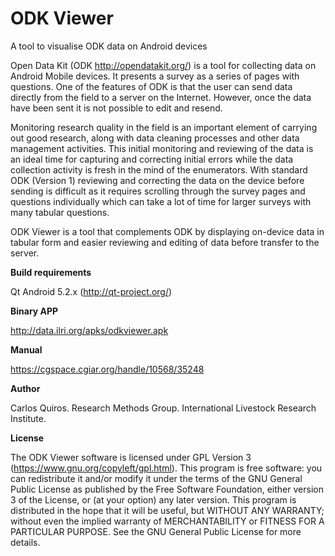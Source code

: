 ODK Viewer
=========

A tool to visualise ODK data on Android devices

Open Data Kit (ODK http://opendatakit.org/) is a tool for collecting data on Android Mobile devices. It presents a survey as a series of pages with questions. One of the features of ODK is that the user can send data directly from the field to a server on the Internet. However, once the data have been sent it is not possible to edit and resend.

Monitoring research quality in the field is an important element of carrying out good research, along with data cleaning processes and other data management activities. This initial monitoring and reviewing of the data is an ideal time for capturing and correcting initial errors while the data collection activity is fresh in the mind of the enumerators. With standard ODK (Version 1) reviewing and correcting the data on the device before sending is difficult as it requires scrolling through the survey pages and questions individually which can take a lot of time for larger surveys with many tabular questions.

ODK Viewer is a tool that complements ODK by displaying on-device data in tabular form and easier reviewing and editing of data before transfer to the server.

**Build requirements**

Qt Android 5.2.x (http://qt-project.org/)

**Binary APP**

http://data.ilri.org/apks/odkviewer.apk

**Manual**

https://cgspace.cgiar.org/handle/10568/35248

**Author**

Carlos Quiros. Research Methods Group. International Livestock Research Institute.

**License**

The ODK Viewer software is licensed under GPL Version 3 (https://www.gnu.org/copyleft/gpl.html).
This program is free software: you can redistribute it and/or modify it under the terms of the GNU General Public License as published by the Free Software Foundation, either version 3 of the License, or (at your option) any later version.
This program is distributed in the hope that it will be useful, but WITHOUT ANY WARRANTY; without even the implied warranty of MERCHANTABILITY or FITNESS FOR A PARTICULAR PURPOSE.  See the GNU General Public License for more details.

